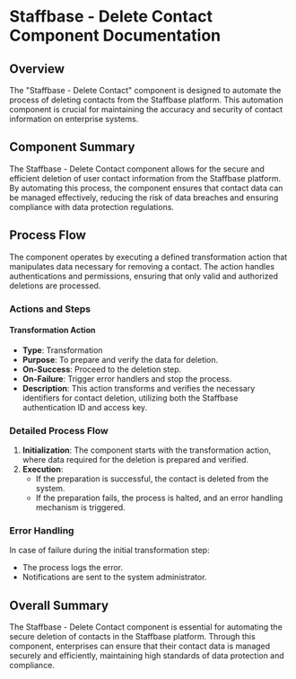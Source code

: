 # Staffbase - Delete Contact Component Documentation

## Overview
The "Staffbase - Delete Contact" component is designed to automate the process of deleting contacts from the Staffbase platform. This automation component is crucial for maintaining the accuracy and security of contact information on enterprise systems.

## Component Summary
The Staffbase - Delete Contact component allows for the secure and efficient deletion of user contact information from the Staffbase platform. By automating this process, the component ensures that contact data can be managed effectively, reducing the risk of data breaches and ensuring compliance with data protection regulations.

## Process Flow
The component operates by executing a defined transformation action that manipulates data necessary for removing a contact. The action handles authentications and permissions, ensuring that only valid and authorized deletions are processed.

### Actions and Steps
#### Transformation Action
  - **Type**: Transformation
  - **Purpose**: To prepare and verify the data for deletion.
  - **On-Success**: Proceed to the deletion step.
  - **On-Failure**: Trigger error handlers and stop the process.
  - **Description**: This action transforms and verifies the necessary identifiers for contact deletion, utilizing both the Staffbase authentication ID and access key.

### Detailed Process Flow
1. **Initialization**: The component starts with the transformation action, where data required for the deletion is prepared and verified.
2. **Execution**:
   - If the preparation is successful, the contact is deleted from the system.
   - If the preparation fails, the process is halted, and an error handling mechanism is triggered.

### Error Handling
In case of failure during the initial transformation step:
  - The process logs the error.
  - Notifications are sent to the system administrator.

## Overall Summary
The Staffbase - Delete Contact component is essential for automating the secure deletion of contacts in the Staffbase platform. Through this component, enterprises can ensure that their contact data is managed securely and efficiently, maintaining high standards of data protection and compliance.


